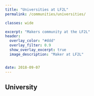 ```yaml
---
title: "Universities at LF2L"
permalink: /communities/universities/

classes: wide

excerpt: "Makers community at the LF2L"
header:
  overlay_color: "#ddd"
  overlay_filter: 0.9
  show_overlay_excerpt: true 
  image_description: "Maker at LF2L"


date: 2018-09-07
---
```



## University